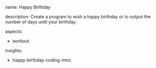 name: Happy Birthday

description: Create a program to wish a happy birthday or to output the number of days until your birthday.

aspects:
  - workout

insights:
  - happy-birthday-coding-intro